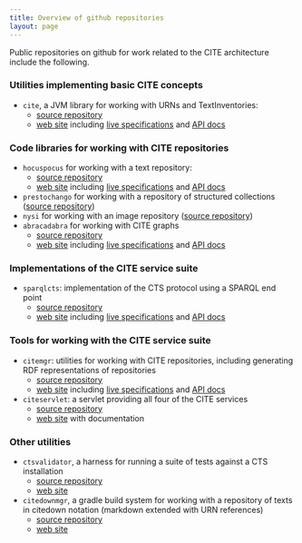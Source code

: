 ```yaml
---
title: Overview of github repositories
layout: page
---
```



Public repositories on github for work related to the CITE architecture include the following.


### Utilities implementing basic CITE concepts ###


- `cite`, a JVM library for working with URNs and TextInventories:
    - [source repository](https://github.com/cite-architecture/cite)
    - [web site](http://cite-architecture.github.io/cite/) including [live specifications](http://cite-architecture.github.io/cite/specs/cite/Cite.html) and [API docs](http://cite-architecture.github.io/cite/api/)


### Code libraries for working with CITE repositories ###


- `hocuspocus` for working with a text repository:
    - [source repository](https://github.com/cite-architecture/hocuspocus)
    - [web site](http://cite-architecture.github.io/hocuspocus/) including [live specifications](http://cite-architecture.github.io/hocuspocus//specs/hocuspocus/Hocuspocus.html) and [API docs](http://cite-architecture.github.io/hocuspocus/api/)
- `prestochango` for working with a repository of structured collections ([source repository](https://github.com/cite-architecture/prestochango))
- `nysi` for working with an image repository  ([source repository](https://github.com/cite-architecture/nysi))
- `abracadabra` for working with CITE graphs 
    - [source repository](https://github.com/cite-architecture/abracadabra)
    - [web site](http://cite-architecture.github.io/abracadabra/) including [live specifications](http://cite-architecture.github.io/abracadabra/specs/abracadabra/Abracadabra.html) and [API docs](http://cite-architecture.github.io/abracadabra/api)



### Implementations of the CITE service suite ###


- `sparqlcts`: implementation of the CTS protocol using a SPARQL end point
    - [source repository](https://github.com/cite-architecture/sparqlcts)
    - [web site](http://cite-architecture.github.io/sparqlcts/) including [live specifications](http://cite-architecture.github.io/sparqlcts/specs/citeverbs/CiteVerbs.html) and [API docs](http://cite-architecture.github.io/sparqlcts/api/)



### Tools for working with the CITE service suite

- `citemgr`: utilities for working with CITE repositories, including generating RDF representations of repositories
    - [source repository](https://github.com/cite-architecture/citemgr)
    - [web site](http://cite-architecture.github.io/citemgr/) including [live specifications](http://cite-architecture.github.io/citemgr/specs/citeMgr/CiteMgr.html) and [API docs](http://cite-architecture.github.io/citemgr/api/)
- `citeservlet`: a servlet providing all four of the CITE services
    -  [source repository](https://github.com/cite-architecture/citeservlet)
    -  [web site](http://cite-architecture.github.io/citeservlet/) with documentation



### Other utilities ###

- `ctsvalidator`, a harness for running a suite of tests against a CTS installation
    - [source repository](https://github.com/cite-architecture/ctsvalidator)
    - [web site](http://cite-architecture.github.io/ctsvalidator/)
- `citedownmgr`, a gradle build system for working with a repository of texts in citedown notation (markdown extended with URN references) 
    -  [source repository](https://github.com/cite-architecture/citedownmgr)
    -  [web site](http://cite-architecture.github.io/citedownmgr/)

